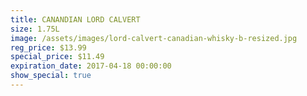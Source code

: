 ```yaml
---
title: CANANDIAN LORD CALVERT
size: 1.75L
image: /assets/images/lord-calvert-canadian-whisky-b-resized.jpg
reg_price: $13.99
special_price: $11.49
expiration_date: 2017-04-18 00:00:00
show_special: true
---
```



